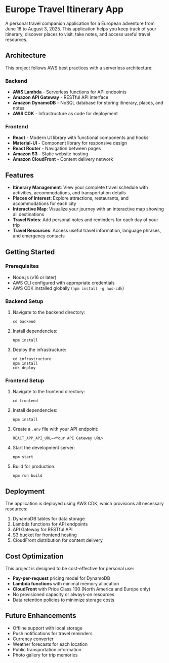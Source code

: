 # Europe Travel Itinerary App

A personal travel companion application for a European adventure from June 18 to August 3, 2025. This application helps you keep track of your itinerary, discover places to visit, take notes, and access useful travel resources.

## Architecture

This project follows AWS best practices with a serverless architecture:

### Backend
- **AWS Lambda** - Serverless functions for API endpoints
- **Amazon API Gateway** - RESTful API interface
- **Amazon DynamoDB** - NoSQL database for storing itinerary, places, and notes
- **AWS CDK** - Infrastructure as code for deployment

### Frontend
- **React** - Modern UI library with functional components and hooks
- **Material-UI** - Component library for responsive design
- **React Router** - Navigation between pages
- **Amazon S3** - Static website hosting
- **Amazon CloudFront** - Content delivery network

## Features

- **Itinerary Management**: View your complete travel schedule with activities, accommodations, and transportation details
- **Places of Interest**: Explore attractions, restaurants, and accommodations for each city
- **Interactive Map**: Visualize your journey with an interactive map showing all destinations
- **Travel Notes**: Add personal notes and reminders for each day of your trip
- **Travel Resources**: Access useful travel information, language phrases, and emergency contacts

## Getting Started

### Prerequisites

- Node.js (v16 or later)
- AWS CLI configured with appropriate credentials
- AWS CDK installed globally (`npm install -g aws-cdk`)

### Backend Setup

1. Navigate to the backend directory:
   ```
   cd backend
   ```

2. Install dependencies:
   ```
   npm install
   ```

3. Deploy the infrastructure:
   ```
   cd infrastructure
   npm install
   cdk deploy
   ```

### Frontend Setup

1. Navigate to the frontend directory:
   ```
   cd frontend
   ```

2. Install dependencies:
   ```
   npm install
   ```

3. Create a `.env` file with your API endpoint:
   ```
   REACT_APP_API_URL=<Your API Gateway URL>
   ```

4. Start the development server:
   ```
   npm start
   ```

5. Build for production:
   ```
   npm run build
   ```

## Deployment

The application is deployed using AWS CDK, which provisions all necessary resources:

1. DynamoDB tables for data storage
2. Lambda functions for API endpoints
3. API Gateway for RESTful API
4. S3 bucket for frontend hosting
5. CloudFront distribution for content delivery

## Cost Optimization

This project is designed to be cost-effective for personal use:

- **Pay-per-request** pricing model for DynamoDB
- **Lambda functions** with minimal memory allocation
- **CloudFront** with Price Class 100 (North America and Europe only)
- No provisioned capacity or always-on resources
- Data retention policies to minimize storage costs

## Future Enhancements

- Offline support with local storage
- Push notifications for travel reminders
- Currency converter
- Weather forecasts for each location
- Public transportation information
- Photo gallery for trip memories
